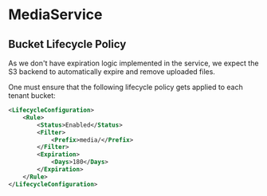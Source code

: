 # MediaService

## Bucket Lifecycle Policy
As we don't have expiration logic implemented in the service, we expect the S3 backend to automatically expire and remove uploaded files.

One must ensure that the following lifecycle policy gets applied to each tenant bucket:
```xml
<LifecycleConfiguration>
    <Rule>
        <Status>Enabled</Status>
        <Filter>
            <Prefix>media/</Prefix>
        </Filter>
        <Expiration>
            <Days>180</Days>
        </Expiration>
    </Rule>
</LifecycleConfiguration>
```
